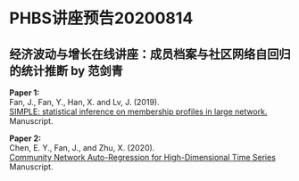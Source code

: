 # PHBS讲座预告20200814
## 经济波动与增长在线讲座：成员档案与社区网络自回归的统计推断 by 范剑青

**Paper 1:**  
Fan, J., Fan, Y., Han, X. and Lv, J. (2019).   
[SIMPLE: statistical inference on membership profiles in large network.](https://arxiv.org/abs/1910.01734)  
Manuscript. 

**Paper 2:**  
Chen, E. Y., Fan, J., and Zhu, X. (2020).   
[Community Network Auto-Regression for High-Dimensional Time Series](https://arxiv.org/pdf/2007.05521.pdf)  
Manuscript. 
